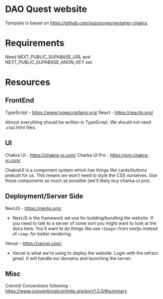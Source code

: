 # DAO Quest website

Template is based on https://github.com/sozonome/nextarter-chakra.

# Requirements
Need NEXT_PUBLIC_SUPABASE_URL and NEXT_PUBLIC_SUPABASE_ANON_KEY set.

# Resources
## FrontEnd
TypeScript - https://www.typescriptlang.org/
React - https://reactjs.org/

Almost everything should be written in TypeScript. We should not need .css/.html files.

## UI
Chakra UI - https://chakra-ui.com/
Charka UI Pro - https://pro.chakra-ui.com/

ChakraUI is a component system which has things like cards/buttons prebuilt for us. This means we
won't need to style the CSS ourselves. Use these components as much as possible (we'll likely buy
charka-ui pro).

## Deployment/Server Side
NextJS - https://nextjs.org/
* NextJS is the framework we use for building/bundling the website. If you need to talk to a server
    of some sort you might want to look at the docs here. You'll want to do things like use
    `<Image>` from nextjs instead of `<img>` for better rendering.

Vercel - https://vercel.com/
* Vercel is what we're using to deploy the website. Login with the refract gmail. It will handle our
    domains and launching the server.


## Misc
Commit Conventions following - https://www.conventionalcommits.org/en/v1.0.0/#summary

